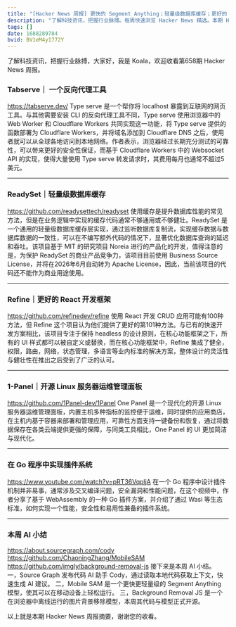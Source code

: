 ```yaml
---
title: "[Hacker News 周报] 更快的 Segment Anything；轻量级数据库缓存；更好的 React 开发框架"
description: "了解科技资讯，把握行业脉搏。每周快速浏览 Hacker News 精选。本期 Hacker Newsletter 地址：https://mailchi.mp/hackernewsletter/658"
tags: []
date: 1688289784
bvid: BV1eM4y1772Y
---
```

了解科技资讯，把握行业脉搏，大家好，我是 Koala，欢迎收看第658期 Hacker News 周报。

### Tabserve｜ 一个反向代理工具
https://tabserve.dev/
Type serve 是一个帮你将 localhost 暴露到互联网的网页工具。与其他需要安装 CLI 的反向代理工具不同，Type serve 使用浏览器中的 Web Worker 和 Cloudflare Workers 共同实现这一功能，将 Type serve 提供的函数部署为 Cloudflare Workers，并将域名添加到 Cloudflare DNS 之后，使用者就可以从全球各地访问到本地网络。作者表示，浏览器经过长期充分测试的可靠性，可以带来更好的安全性保证，而基于 Cloudflare Workers 中的 Websocket API 的实现，使得大量使用 Type serve 转发请求时，其费用每月也通常不超过5美元。

---

### ReadySet｜轻量级数据库缓存
https://github.com/readysettech/readyset
使用缓存是提升数据库性能的常见方法，但是在业务逻辑中实现的缓存代码通常不够通用或不够健壮。ReadySet 是一个通用的轻量级数据库缓存层实现，通过监听数据库复制流，实现缓存数据与数据库数据的一致性，可以在不编写额外代码的情况下，显著优化数据库查询的延迟和吞吐。该项目基于 MIT 的研究项目 Noreia 进行的产品化的开发，值得注意的是，为保护 ReadySet 的商业产品竞争力，该项目目前使用 Business Source License，并将在2026年6月自动转为 Apache License，因此，当前该项目的代码还不能作为商业用途使用。

---

### Refine｜更好的 React 开发框架
https://github.com/refinedev/refine
使用 React 开发 CRUD 应用可能有100种方法，但 Refine 这个项目认为他们提供了更好的第101种方法。与已有的快速开发方案相比，该项目专注于保持 headless 的设计原则，在核心功能框架之下，所有的 UI 样式都可以被自定义或替换，而在核心功能框架中，Refine 集成了健全，权限，路由，网络，状态管理，多语言等业内标准的解决方案，整体设计的灵活性与健壮性在推出之后受到了广泛的认可。

---

### 1-Panel｜开源 Linux 服务器运维管理面板
https://github.com/1Panel-dev/1Panel
One Panel 是一个现代化的开源 Linux 服务器运维管理面板，内置主机多种指标的监控便于运维，同时提供的应用商店，在主机内基于容器来部署和管理应用，可靠性方面支持一键备份和恢复，通过将数据保存在各类云端提供更强的保障，与同类工具相比，One Panel 的 UI 更加简洁与现代化。

---

### 在 Go 程序中实现插件系统
https://www.youtube.com/watch?v=pRT36VqpljA
在一个 Go 程序中设计插件机制并非易事，通常涉及交叉编译问题，安全漏洞和性能问题，在这个视频中，作者分享了基于 WebAssembly 的一种 Go 插件方案，并介绍了通过 Wasi 等生态标准，如何实现一个性能，安全性和易用性兼备的插件系统。

---

### 本周 AI 小结
https://about.sourcegraph.com/cody 
https://github.com/ChaoningZhang/MobileSAM  
https://github.com/imgly/background-removal-js
接下来是本周 AI 小结。
一，Source Graph 发布代码 AI 助手 Cody，通过读取本地代码获取上下文，快速生成 AI 建议。
二，Mobile SAM 是一个更快更轻量级的 Segment Anything 模型，使其可以在移动设备上轻松运行。
三，Background Removal JS 是一个在浏览器中离线运行的图片背景移除模型，本周其代码与模型正式开源。

以上就是本期 Hacker News 周报摘要，谢谢您的收看。

